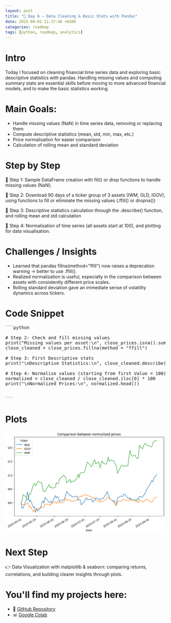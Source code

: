 ```yaml
---
layout: post
title: "📖 Day 6 – Data Cleaning & Basic Stats with Pandas"
date: 2025-09-01 11:37:46 +0200
categories: roadmap
tags: [python, roadmap, analytics]
---
```


# Intro

Today I focused on cleaning financial time series data and exploring basic descriptive statistics with pandas. Handling missing values and computing summary stats are essential skills before moving to more advanced financial models, and to make the basic statistics working.

# Main Goals:

- Handle missing values (NaN) in time series data, removing or replacing them
- Compute descriptive statistics (mean, std, min, max, etc.)
- Price normalisation for easier comparison
- Calculation of rolling mean and standard deviation

# Step by Step

📍 Step 1: Sample DataFrame creation with fill() or drop functions to handle missing values (NaN);

📍 Step 2: Download 90 days of a ticker group of 3 assets (IWM, GLD, IGOV), using functions to fill or eliminate the missing values (.ffill() or dropna()) 

📍 Step 3: Descriptive statistics calculation through the .describe() function, and rolling mean and std calculation

📍 Step 4: Normalisation of time series (all assets start at 100), and plotting for data visualisation.

# Challenges / Insights

- Learned that pandas fillna(method="ffill") now raises a deprecation warning → better to use .ffill().
- Realized normalization is useful, especially in the comparison between assets with consistently different price scales.
- Rolling standard deviation gave an immediate sense of volatility dynamics across tickers.

# Code Snippet

<pre>
```python
  
# Step 2: Check and fill missing values
print("Missing values per asset:\n", close_prices.isna().sum())
close_cleaned = close_prices.fillna(method = "ffill")

# Step 3: First Descriptive stats
print("\nDescriptive Statistics:\n", close_cleaned.describe())

# Step 4: Normalise values (starting from first Value = 100)
normalized = close_cleaned / close_cleaned.iloc[0] * 100
print("\nNormalized Prices:\n", normalized.head())
  
  
```
</pre>

# Plots

![Pandas Plot: Daily Returns](/assets/img/3_normalized_prices.png)

# Next Step
👉 Data Visualization with matplotlib & seaborn: comparing returns, correlations, and building clearer insights through plots.

# You'll find my projects here:
- 🔗 [GitHub Repository](https://github.com/DLPietro/learning-roadmap)
- 📊 [Google Colab](https://colab.research.google.com/github/DLPietro/learning-roadmap/blob/main/notebooks/day_6.ipynb)
